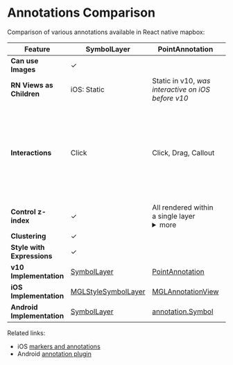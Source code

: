 # Annotations Comparison

Comparison of various annotations available in React native mapbox:

| Feature                    | SymbolLayer                                                                                                         | PointAnnotation                                                                                                                                                                     | MarkerView                                                                                                                                                                        | CircleLayer                                                                                                         |
|----------------------------|---------------------------------------------------------------------------------------------------------------------|-------------------------------------------------------------------------------------------------------------------------------------------------------------------------------------|-----------------------------------------------------------------------------------------------------------------------------------------------------------------------------------|---------------------------------------------------------------------------------------------------------------------|
| **Can use Images**         | &check;                                                                                                             |                                                                                                                                                                                     |                                                                                                                                                                                   |                                                                                                                     |
| **RN Views as Children**   | iOS: Static                                                                                                         | Static in v10, _was interactive on iOS before v10_                                                                                                                                  | Interactive                                                                                                                                                                       |                                                                                                                     |
| **Interactions**           | Click                                                                                                               | Click, Drag, Callout                                                                                                                                                                | Supports full interactivity in the sense that inside MarkerViews one can place any RN View, which can be interacted with. Not to be misunderstood with drag n drop interactivity. | Click                                                                                                               |
| **Control z-index**        | &check;                                                                                                             | All rendered within a single layer <details><summary>more</summary>Get the LayerID with `getAnnotationsLayerID('PointAnnotations')` to place other layers above or below.</details> | Always on top                                                                                                                                                                     | &check;                                                                                                             |
| **Clustering**             | &check;                                                                                                             |                                                                                                                                                                                     |                                                                                                                                                                                   | &check;                                                                                                             |
| **Style with Expressions** | &check;                                                                                                             |                                                                                                                                                                                     |                                                                                                                                                                                   | &check;                                                                                                             |
| **v10 Implementation**     | [SymbolLayer](https://docs.mapbox.com/ios/maps/api/10.8.1/Structs/SymbolLayer.html)                                 | [PointAnnotation](https://docs.mapbox.com/ios/maps/api/10.8.1/Classes/PointAnnotationManager.html)                                                                                  | [ViewAnnotations](https://docs.mapbox.com/ios/maps/api/10.8.1/Classes/ViewAnnotationManager.html)                                                                                 | [CircleLayer](https://docs.mapbox.com/ios/maps/api/10.8.1/Structs/CircleLayer.html)                                 |
| **iOS Implementation**     | [MGLStyleSymbolLayer](https://docs.mapbox.com/ios/api/maps/5.8.0/Classes/MGLSymbolStyleLayer.html)                  | [MGLAnnotationView](https://docs.mapbox.com/ios/api/maps/5.8.0/Classes/MGLAnnotationView.html)                                                                                      | [MGLAnnotationView](https://docs.mapbox.com/ios/api/maps/5.8.0/Classes/MGLAnnotationView.html)                                                                                    | [MGLCircleStyleLayer](https://docs.mapbox.com/ios/api/maps/5.8.0/Classes/MGLCircleStyleLayer.html)                  |
| **Android Implementation** | [SymbolLayer](https://docs.mapbox.com/android/api/map-sdk/9.0.0/com/mapbox/mapboxsdk/style/layers/SymbolLayer.html) | [annotation.Symbol](https://docs.mapbox.com/android/api/plugins/annotation/0.8.0/com/mapbox/mapboxsdk/plugins/annotation/Symbol.html)                                               | [annotation.Marker](https://docs.mapbox.com/android/api/plugins/markerview/0.4.0/com/mapbox/mapboxsdk/plugins/markerview/MarkerView.html)                                         | [CircleLayer](https://docs.mapbox.com/android/api/map-sdk/9.0.0/com/mapbox/mapboxsdk/style/layers/CircleLayer.html) |

Related links:

- iOS [markers and annotations](https://docs.mapbox.com/ios/maps/overview/markers-and-annotations/)
- Android [annotation plugin](https://docs.mapbox.com/android/plugins/overview/annotation/)
